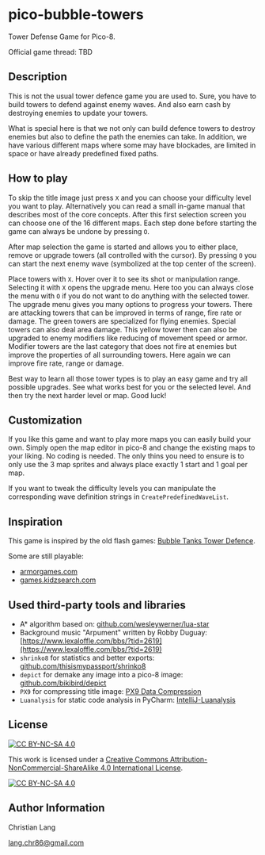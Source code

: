 pico-bubble-towers
==================

Tower Defense Game for Pico-8.

Official game thread: TBD


Description
-----------

This is not the usual tower defence game you are used to.
Sure, you have to build towers to defend against enemy waves.
And also earn cash by destroying enemies to update your towers.

What is special here is that we not only can build defence towers to destroy enemies
but also to define the path the enemies can take.
In addition, we have various different maps where some may have blockades,
are limited in space or have already predefined fixed paths.


How to play
-----------

To skip the title image just press `X`
and you can choose your difficulty level you want to play.
Alternatively you can read a small in-game manual that describes most of the core concepts.
After this first selection screen you can choose one of the 16 different maps.
Each step done before starting the game can always be undone by pressing `O`.

After map selection the game is started and allows you to either
place, remove or upgrade towers (all controlled with the cursor).
By pressing `O` you can start the next enemy wave (symbolized at the top center of the screen).

Place towers with `X`.
Hover over it to see its shot or manipulation range.
Selecting it with `X` opens the upgrade menu.
Here too you can always close the menu with `O` if you do not want to do anything with the selected tower.
The upgrade menu gives you many options to progress your towers.
There are attacking towers that can be improved in terms of range, fire rate or damage.
The green towers are specialized for flying enemies.
Special towers can also deal area damage.
This yellow tower then can also be upgraded to enemy modifiers like reducing of movement speed or armor.
Modifier towers are the last category that does not fire at enemies
but improve the properties of all surrounding towers.
Here again we can improve fire rate, range or damage.

Best way to learn all those tower types is to play an easy game and try all possible upgrades.
See what works best for you or the selected level.
And then try the next harder level or map.
Good luck!


Customization
-------------

If you like this game and want to play more maps you can easily build your own.
Simply open the map editor in pico-8 and change the existing maps to your liking.
No coding is needed.
The only thins you need to ensure is to only use the 3 map sprites and always place exactly 1 start and 1 goal per map.

If you want to tweak the difficulty levels
you can manipulate the corresponding wave definition strings in `CreatePredefinedWaveList`.


Inspiration
-----------

This game is inspired by the old flash games:
[Bubble Tanks Tower Defence](https://herointeractive.fandom.com/wiki/Bubble_Tanks_(Series)#Bubble_Tanks_Tower_Defences).

Some are still playable:

* [armorgames.com](https://armorgames.com/play/4962/bubble-tanks-tower-defense/)
* [games.kidzsearch.com](https://games.kidzsearch.com/computer/title/bubble-tanks-tower-defense-41149)


Used third-party tools and libraries
------------------------------------

* A* algorithm based on: [github.com/wesleywerner/lua-star](https://github.com/wesleywerner/lua-star)
* Background music "Arpument" written by Robby Duguay: [https://www.lexaloffle.com/bbs/?tid=2619](https://www.lexaloffle.com/bbs/?tid=2619)
* `shrinko8` for statistics and better exports: [github.com/thisismypassport/shrinko8](https://github.com/thisismypassport/shrinko8)
* `depict` for demake any image into a pico-8 image: [github.com/bikibird/depict](https://github.com/bikibird/depict)
* `PX9` for compressing title image: [PX9 Data Compression](https://www.lexaloffle.com/bbs/?tid=34058)
* `Luanalysis` for static code analysis in PyCharm: [IntelliJ-Luanalysis](https://github.com/Benjamin-Dobell/IntelliJ-Luanalysis)


License
-------

[![CC BY-NC-SA 4.0][cc-by-nc-sa-shield]][cc-by-nc-sa]

This work is licensed under a
[Creative Commons Attribution-NonCommercial-ShareAlike 4.0 International License][cc-by-nc-sa].

[![CC BY-NC-SA 4.0][cc-by-nc-sa-image]][cc-by-nc-sa]

[cc-by-nc-sa]: http://creativecommons.org/licenses/by-nc-sa/4.0/
[cc-by-nc-sa-image]: https://licensebuttons.net/l/by-nc-sa/4.0/88x31.png
[cc-by-nc-sa-shield]: https://img.shields.io/badge/License-CC%20BY--NC--SA%204.0-lightgrey.svg


Author Information
------------------

Christian Lang

[lang.chr86@gmail.com](mailto:lang.chr86@gmail.com)
